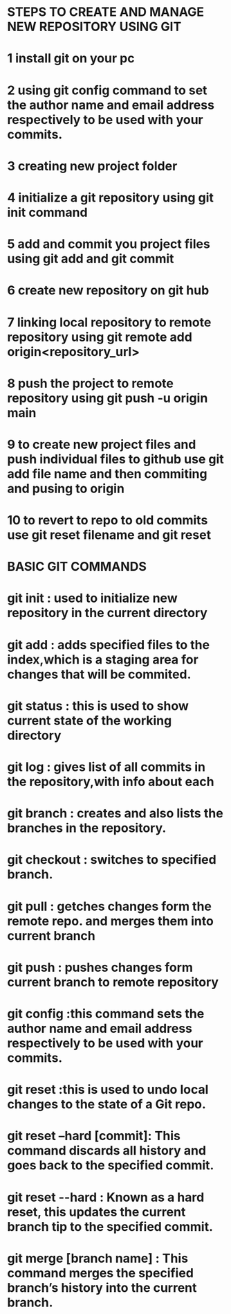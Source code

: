 # STEPS TO CREATE AND MANAGE NEW REPOSITORY USING GIT
# 1 install git on your pc
# 2 using git config command to set the author name and email address respectively to be used with your commits.
# 3 creating new project folder
# 4 initialize a git repository using git init command
# 5 add and commit you project files using git add and git commit
# 6 create new repository on git hub
# 7 linking local repository to remote repository using git remote add origin<repository_url>
# 8 push the project to remote repository using git push -u origin main
# 9 to create new project files and push individual files to github use git add file name and then commiting and pusing to origin
# 10 to revert to repo to old commits use git reset filename and git reset

# BASIC GIT COMMANDS
# git init : used to initialize new repository in the current directory
# git add  : adds specified files to the index,which is a staging area for changes that will be commited.
# git status : this is used to show current state of the working directory
# git log : gives list of all commits in the repository,with info about each
# git branch : creates and also lists the branches in the repository.
# git checkout : switches to specified branch.
# git pull : getches changes form the remote repo. and merges them into current branch
# git push : pushes changes form current branch to remote repository
# git config :this command sets the author name and email address respectively to be used with your commits.
# git reset :this is used to undo local changes to the state of a Git repo.
# git reset –hard [commit]: This command discards all history and goes back to the specified commit.
# git reset --hard : Known as a hard reset, this updates the current branch tip to the specified commit.
# git merge [branch name] : This command merges the specified branch’s history into the current branch.
